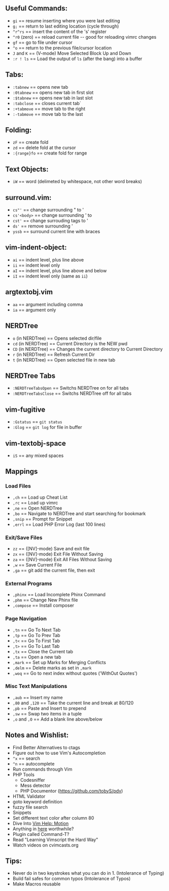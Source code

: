 
## Useful Commands: 
 * `gi` == resume inserting where you were last editing
 * `g;` == return to last editing location (cycle through)
 * `^r^rs` == insert the content of the 's' register
 * `^r0` (zero) == reload current file -- good for reloading vimrc changes
 * `gf` == go to file under cursor
 * `^o` == return to the previous file/cursor location
 * `J` and `K` == (V-mode) Move Selected Block Up and Down
 * `:r ! ls` == Load the output of `ls` (after the bang) into a buffer

## Tabs:
 * `:tabnew` == opens new tab
 * `:0tabnew` == opens new tab in first slot
 * `:$tabnew` == opens new tab in last slot
 * `:tabclose` == closes current tab`
 * `:+tabmove` == move tab to the right
 * `:-tabmove` == move tab to the last

## Folding:
 * `zF` == create fold
 * `zd` == delete fold at the cursor
 * `:{range}fo` == create fold for range

## Text Objects:
 * `iW` == word (delimeted by whitespace, not other word breaks)

## surround.vim:
 * `cs"'` == change surrounding " to '
 * `cs'<body>` == change surrounding ' to <body></body>
 * `cst'` == change surrouding tags to '
 * `ds'` == remove surrounding '
 * `yssb` == surround current line with braces

## vim-indent-object:
 * `ai` == indent level, plus line above
 * `ii` == indent level only
 * `aI` == indent level, plus line above and below
 * `iI` == indent level only (same as `ii`)

## argtextobj.vim
 * `aa` == argument including comma
 * `ia` == argument only

## NERDTree
 * `o` (in NERDTree) == Opens selected dir/file
 * `cd` (in NERDTree) == Current Directory is the NEW pwd
 * `CD` (in NERDTree) == Changes the current directory to Current Directory
 * `r` (in NERDTree) == Refresh Current Dir
 * `t` (in NERDTree) == Open selected file in new tab

## NERDTree Tabs
 * `:NERDTreeTabsOpen` == Switchs NERDTree on for all tabs
 * `:NERDTreeTabsClose` == Switchs NERDTree off for all tabs

## vim-fugitive
 * `:Gstatus` == `git status` 
 * `:Glog` == `git log` for file in buffer

## vim-textobj-space
 * `iS` == any mixed spaces

## Mappings

### Load Files
 * `,ch` == Load up Cheat List 
 * `,rc` == Load up vimrc
 * `,ne` == Open NERDTree
 * `,bo` == Navigate to NERDTree and start searching for bookmark
 * `,snip` == Prompt for Snippet
 * `,errl` == Load PHP Error Log (last 100 lines)

### Exit/Save Files
 * `zz` == ([NV]-mode) Save and exit file
 * `zx` == ([NV]-mode) Exit File Without Saving
 * `za` == ([NV]-mode) Exit All Files Without Saving
 * `,w` == Save Current File
 * `,ga` == git add the current file, then exit

### External Programs
 * `,phinx` == Load Incomplete Phinx Command
 * `,phm` == Change New Phinx file
 * `,compose` == Install composer 

### Page Navigation
 * `,tn` == Go To Next Tab
 * `,tp` == Go To Prev Tab
 * `,t<` == Go To First Tab
 * `,t>` == Go To Last Tab
 * `,tx` == Close the Current tab
 * `,ta` == Open a new tab
 * `,mark` == Set up Marks for Merging Conflicts
 * `,delm` == Delete marks as set in `,mark`
 * `,woq` == Go to next index without quotes ('WithOut Quotes')

### Misc Text Manipulations
 * `,aub` == Insert my name
 * `,80` and `,120` == Take the current line and break at 80/120
 * `,pb` == Paste and Insert to prepend
 * `,sw` == Swap two items in a tuple
 * `,o` and `,O` == Add a blank line above/below

## Notes and Wishlist: 
 * Find Better Alternatives to ctags
 * Figure out how to use Vim's Autocompletion   
 *  `^x` == search
 *  `^n` == autocomplete
 * Run commands through Vim
 * PHP Tools
   * Codesniffer
   * Mess detector
   * PHP Documentor (https://github.com/tobyS/pdv)
 * HTML Validator
 * goto keyword definition
 * fuzzy file search
 * Snippets
 * Set different text color after column 80
 * Dive Into [Vim Help: Motion](http://vimdoc.sourceforge.net/htmldoc/motion.html)
 * Anything in [here](https://github.com/kana/vim-textobj-user/wiki) worthwhile?
 * Plugin called Command-T?
 * Read "Learning Vimscript the Hard Way"
 * Watch videos on cvimcasts.org

## Tips:
 * Never do in two keystrokes what you can do in 1. (Intolerance of Typing)
 * Build fail safes for common typos (Intolerance of Typos)
 * Make Macros reusable

